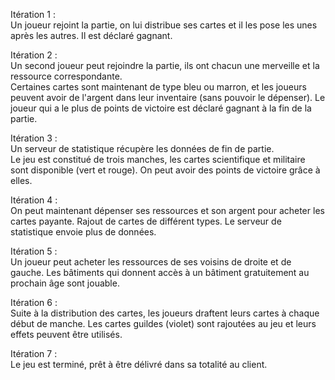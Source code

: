 
Itération 1 :\
Un joueur rejoint la partie, on lui distribue ses cartes et il les pose les unes après les autres. 
Il est déclaré gagnant.

Itération 2 :\
Un second joueur peut rejoindre la partie, ils ont chacun une merveille et la ressource correspondante.\
Certaines cartes sont maintenant de type bleu ou marron, et les joueurs peuvent avoir de l'argent dans leur inventaire (sans pouvoir le dépenser).
Le joueur qui a le plus de points de victoire est déclaré gagnant à la fin de la partie.

Itération 3 :\
Un serveur de statistique récupère les données de fin de partie.\
Le jeu est constitué de trois manches, les cartes scientifique et militaire sont disponible (vert et rouge).
On peut avoir des points de victoire grâce à elles.

Itération 4 :\
On peut maintenant dépenser ses ressources et son argent pour acheter les cartes payante.
Rajout de cartes de différent types.
Le serveur de statistique envoie plus de données.

Itération 5 :\
Un joueur peut acheter les ressources de ses voisins de droite et de gauche.
Les bâtiments qui donnent accès à un bâtiment gratuitement au prochain âge sont jouable.

Itération 6 :\
Suite à la distribution des cartes, les joueurs draftent leurs cartes à chaque début de manche.
Les cartes guildes (violet) sont rajoutées au jeu et leurs effets peuvent être utilisés.

Itération 7 :\
Le jeu est terminé, prêt à être délivré dans sa totalité au client.
